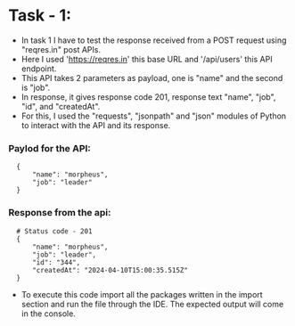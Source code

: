 # Task - 1:
- In task 1 I have to test the response received from a POST request using "reqres.in" post APIs.
- Here I used 'https://reqres.in' this base URL and '/api/users' this API endpoint.
- This API takes 2 parameters as payload, one is "name" and the second is "job".
- In response, it gives response code 201, response text "name", "job", "id", and "createdAt".
- For this, I used the "requests", "jsonpath" and "json" modules of Python to interact with the API and its response.

### Paylod for the API:
      {
          "name": "morpheus",
          "job": "leader"
      }

### Response from the api:
      # Status code - 201
      {
          "name": "morpheus",
          "job": "leader",
          "id": "344",
          "createdAt": "2024-04-10T15:00:35.515Z"
      }

- To execute this code import all the packages written in the import section and run the file through the IDE. The expected output will come in the console.

